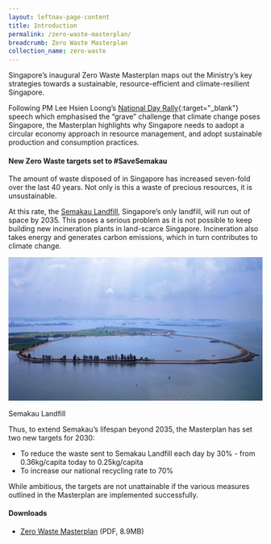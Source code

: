 ```yaml
---
layout: leftnav-page-content
title: Introduction
permalink: /zero-waste-masterplan/
breadcrumb: Zero Waste Masterplan
collection_name: zero-waste
---
```



Singapore’s inaugural Zero Waste Masterplan maps out the Ministry’s key strategies towards a sustainable, resource-efficient and climate-resilient Singapore. 

Following PM Lee Hsien Loong’s [National Day Rally](https://www.pmo.gov.sg/Newsroom/National-Day-Rally-2019){:target="_blank"}  speech which emphasised the “grave” challenge that climate change poses Singapore, the Masterplan highlights why Singapore needs to aadopt a circular economy approach in resource management, and adopt sustainable production and consumption practices.


#### New Zero Waste targets set to #SaveSemakau

The amount of waste disposed of in Singapore has increased seven-fold over the last 40 years. Not only is this a waste of precious resources, it is unsustainable. 

At this rate, the [Semakau Landfill](/semakau_landfill/), Singapore’s only landfill, will run out of space by 2035. This poses a serious problem as it is not possible to keep building new incineration plants in land-scarce Singapore. Incineration also takes energy and generates carbon emissions, which in turn contributes to climate change. 

![Semakau Landfill](/images/semakau.jpg)
<caption>Semakau Landfill</caption>

Thus, to extend Semakau’s lifespan beyond 2035, the
Masterplan has set two new targets for 2030:

* To reduce the waste sent to Semakau Landfill each day by 30% - from 0.36kg/capita today to 0.25kg/capita
* To increase our national recycling rate to 70%

While ambitious, the targets are not unattainable if the various measures outlined in the
Masterplan are implemented successfully.


#### Downloads

* [Zero Waste Masterplan](masterplan.pdf) (PDF, 8.9MB)


<!--
The Ministry of the Environment and Water Resources will be publishing our inaugural Zero Waste Masterplan in the second half of this year. 

The Masterplan will chart our adoption of a circular economy approach to sustainable waste and resource management. It will detail the key policies and strategies that the Government will be implementing in the next few years, supported by industry transformation and research and development. 

We have been [consulting the public and industry stakeholders](/consultation) on the development of the Masterplan.




The Masterplan will cover the management of three waste streams:

### Electrical and electronic waste

From 2021, producers that supply covered electrical and electronic equipment (EEE) to the local market will be responsible for the end-of-life collection and treatment of their products. Suppliers of consumer EEE will be required to join a Producer Responsibility Organisation (PRO), which will be appointed by NEA, to collect and send e-waste for recycling. A single PRO will benefit from economies of scale, and lower the overall cost of the system. Collection targets will be imposed on the PRO, but penalties for failure to meet collection targets will only be enforced from 2024 to allow transition time.

### Packaging waste

From 2020, producers of packaging and packaged products (i.e., brand owners, manufacturers, importers, and supermarkets) with an annual turnover of more than $10 million will be required to report on the amounts and types of packaging they put on the market, and their plans to reduce, reuse and recycle them.

This will lay the foundation for the introduction of an Extended Producer Responsibility framework which will be implemented by 2025.

### Food waste

From 2024, large commercial and industrial food waste generators will be required to segregate their food waste for treatment. Such premises include 	large hotels and malls, and large industrial developments housing food manufacturers, food caterers and food storage warehouses.

MEWR/NEA will work with the public sector to take the lead in segregating food waste for treatment in large public sector buildings where a significant amount of food waste is generated, from 2021 onwards.

From 2021, developers of new developments which are expected to be large food waste generators will be required to allocate and set aside space for on-site food waste treatment in their design plans. They will also be required to implement on-site food waste treatment from 2024.

We will continue to fine-tune the details and implement the above measures through the Resource Sustainability Bill, which will be introduced later this year.
-->
